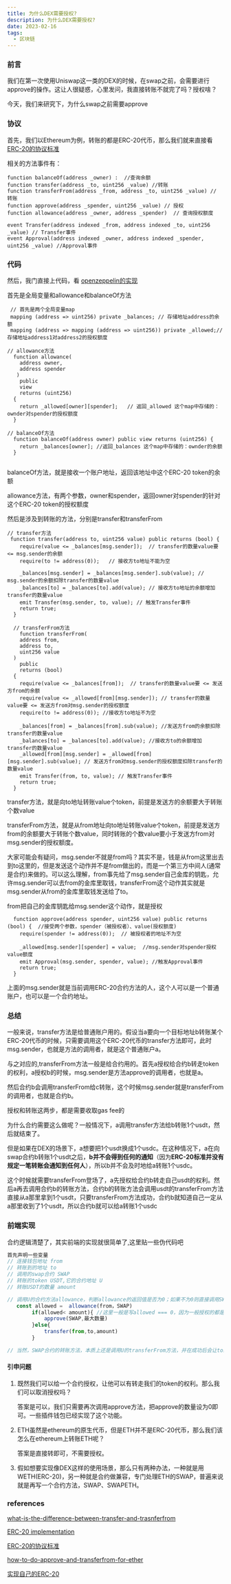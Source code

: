 ```yaml
---
title: 为什么DEX需要授权?
description: 为什么DEX需要授权?
date: 2023-02-16
tags:
  - 区块链
---
```

### 前言

我们在第一次使用Uniswap这一类的DEX的时候，在swap之前，会需要进行approve的操作。这让人很疑惑，心里发问，我直接转账不就完了吗？授权啥？

今天，我们来研究下，为什么swap之前需要approve



### 协议

首先，我们以Ethereum为例，转账的都是ERC-20代币，那么我们就来直接看[ERC-20的协议标准](https://eips.ethereum.org/EIPS/eip-20)

相关的方法事件有：

```solidity
function balanceOf(address _owner) :  //查询余额
function transfer(address _to, uint256 _value) //转账
function transferFrom(address _from, address _to, uint256 _value) // 转账
function approve(address _spender, uint256 _value) // 授权
function allowance(address _owner, address _spender)  // 查询授权额度

event Transfer(address indexed _from, address indexed _to, uint256 _value) // Transfer事件
event Approval(address indexed _owner, address indexed _spender, uint256 _value) //Approval事件

```

### 代码

然后，我门直接上代码，看 [openzeppelin的实现](https://github.com/OpenZeppelin/openzeppelin-contracts/blob/9b3710465583284b8c4c5d2245749246bb2e0094/contracts/token/ERC20/ERC20.sol)

首先是全局变量和allowance和balanceOf方法

```solidity
 // 首先是两个全局变量map
 mapping (address => uint256) private _balances; // 存储地址address的余额
 mapping (address => mapping (address => uint256)) private _allowed;// 存储地址address1对address2的授权额度

// allowance方法
  function allowance(
    address owner,
    address spender
   )
    public
    view
    returns (uint256)
  {
    return _allowed[owner][spender];   // 返回_allowed 这个map中存储的：ownder对spender的授权额度
  }
  
// balanceOf方法
  function balanceOf(address owner) public view returns (uint256) {
    return _balances[owner]; //返回_balances 这个map中存储的：ownder的余额
  }


```

balanceOf方法，就是接收一个账户地址，返回该地址中这个ERC-20 token的余额

allowance方法，有两个参数，owner和spender，返回owner对spender的针对这个ERC-20 token的授权额度

然后是涉及到转账的方法，分别是transfer和transferFrom

```solidity
// transfer方法
 function transfer(address to, uint256 value) public returns (bool) {
    require(value <= _balances[msg.sender]);  // transfer的数量value要 <= msg.sender的余额
    require(to != address(0));   // 接收方to地址不能为空

    _balances[msg.sender] = _balances[msg.sender].sub(value); // msg.sender的余额扣除transfer的数量value
    _balances[to] = _balances[to].add(value); // 接收方to地址的余额增加transfer的数量value
    emit Transfer(msg.sender, to, value); // 触发Transfer事件
    return true;
  }
  
  // transferFrom方法
    function transferFrom(
    address from,
    address to,
    uint256 value
  )
    public
    returns (bool)
  {
    require(value <= _balances[from]);  // transfer的数量value要 <= 发送方from的余额
    require(value <= _allowed[from][msg.sender]); // transfer的数量value要 <= 发送方from对msg.sender的授权额度
    require(to != address(0)); //接收方to地址不为空

    _balances[from] = _balances[from].sub(value); //发送方from的余额扣除transfer的数量value
    _balances[to] = _balances[to].add(value); //接收方to的余额增加transfer的数量value
    _allowed[from][msg.sender] = _allowed[from][msg.sender].sub(value); // 发送方from对msg.sender的授权额度扣除transfer的数量value
    emit Transfer(from, to, value); // 触发Transfer事件
    return true;
  }
```

transfer方法，就是向to地址转账value个token，前提是发送方的余额要大于转账个数value

transferFrom方法，就是从from地址向to地址转账value个token，前提是发送方from的余额要大于转账个数value，同时转账的个数value要小于发送方from对msg.sender的授权额度。

大家可能会有疑问，msg.sender不就是from吗？其实不是，钱是从from这里出去到to这里的，但是发送这个动作并不是from做出的，而是一个第三方中间人(通常是合约)来做的。可以这么理解，from事先给了msg.sender自己金库的钥匙，允许msg.sender可以去from的金库里取钱，transferFrom这个动作其实就是msg.sender从from的金库里取钱发送给了to。

from把自己的金库钥匙给msg.sender这个动作，就是授权

```solidity
  function approve(address spender, uint256 value) public returns (bool) {  //接受两个参数，spender（被授权者）、value(授权额度)
    require(spender != address(0));  // 被授权者的地址不为空

    _allowed[msg.sender][spender] = value;  //msg.sender对spender授权value额度
    emit Approval(msg.sender, spender, value); //触发Approval事件
    return true;
  }
```

上面的msg.sender就是当前调用ERC-20合约方法的人，这个人可以是一个普通账户，也可以是一个合约地址。

###  总结

一般来说，transfer方法是给普通账户用的。假设当a要向一个目标地址b转账某个ERC-20代币的时候，只需要调用这个ERC-20代币的transfer方法即可，此时msg.sender，也就是方法的调用者，就是这个普通账户a。



与之对应的,transferFrom方法一般是给合约用的。首先a授权给合约b转走token的权利，a授权b的时候，msg.sender是方法approve的调用者，也就是a。

然后合约b会调用transferFrom给c转账，这个时候msg.sender就是transferFrom的调用者，也就是合约b。

授权和转账这两步，都是需要收取gas fee的



为什么合约需要这么做呢？一般情况下，a调用transfer方法给b转账1个usdt，然后就结束了。

但是如果在DEX的场景下，a想要把1个usdt换成1个usdc。在这种情况下，a在向swap合约b转账1个usdt之后，**b并不会得到任何的通知**（因为**ERC-20标准并没有规定一笔转账会通知到任何人**），所以b并不会及时地给a转账1个usdc。

这个时候就需要transferFrom登场了，a先授权给合约b转走自己usdt的权利。然后a再去调用合约b的转账方法，合约b的转账方法会调用usdt的transferFrom方法直接从a那里拿到1个usdt，只要transferFrom方法成功，合约b就知道自己一定从a那里收到了1个usdt，所以合约b就可以给a转账1个usdc





### 前端实现

合约逻辑清楚了，其实前端的实现就很简单了,这里贴一些伪代码吧

```javascript
首先声明一些变量
// 连接钱包地址 from
// 转账到的地址 to
// 调用的swap合约 SWAP
// 转账的token USDT,它的合约地址 U
// 转账USDT的数量 amount

// 调用U的合约方法allowance，判断allowance的返回值是否为0；如果不为0则直接调用SWAP合约的swap方法转账；如果allowance为0，则调用U的approve方法给SWAP合约授权,再调用SWAP合约的转账方法
   const allowed =	allowance(from，SWAP)
		if(allowed< amount){ //这里一般是写allowed === 0，因为一般授权的都是最大数量，即时这个数量会随着每次transfer而减少，但是也几乎不可能出现allowed<amount的情况
			approve(SWAP,最大数量)
		}else{
			transfer(from,to,amount)
		}

// 当然，SWAP合约的转账方法，本质上还是调用U的transferFrom方法，并在成功后会让to给from转账,其实是两笔转账(如果有流动性池，那可能是多笔)
```



#### 引申问题

1. 既然我们可以给一个合约授权，让他可以有转走我们的token的权利。那么我们可以取消授权吗？

   答案是可以，我们只需要再次调用approve方法，把approve的数量设为0即可。一些插件钱包已经实现了这个功能。

2. ETH虽然是ethereum的原生代币，但是ETH并不是ERC-20代币，那么我们该怎么在ethereum上转账ETH呢？

    答案是直接转即可，不需要授权。

3. 假如想要实现像DEX这样的使用场景，那么只有两种办法，一种就是用WETH(ERC-20)，另一种就是合约做兼容，专门处理ETH的SWAP，普遍来说就是再写一个合约方法，SWAP、SWAPETH。



### references

[what-is-the-difference-between-transfer-and-trasnferfrom](https://ethereum.stackexchange.com/questions/98892/what-is-the-difference-between-transfer-and-trasnferfrom-and-when-should-i-u)

[ERC-20 implementation](https://github.com/OpenZeppelin/openzeppelin-contracts/blob/9b3710465583284b8c4c5d2245749246bb2e0094/contracts/token/ERC20/ERC20.sol)

[ERC-20的协议标准](https://eips.ethereum.org/EIPS/eip-20)

[how-to-do-approve-and-transferfrom-for-ether](https://ethereum.stackexchange.com/questions/28233/how-to-do-approve-and-transferfrom-for-ether)

[实现自己的ERC-20](https://docs.openzeppelin.com/contracts/4.x/erc20)
